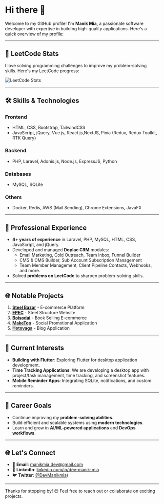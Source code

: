 # Hi there 👋

Welcome to my GitHub profile! I'm **Manik Mia**, a passionate software developer with expertise in building high-quality applications. Here's a quick overview of my profile:

---

## 🌟 LeetCode Stats
I love solving programming challenges to improve my problem-solving skills. Here's my LeetCode progress:

![LeetCode Stats](https://leetcard.jacoblin.cool/dev-manik-mia?theme=light&font=Risque)

---

## 🛠️ Skills & Technologies

### Frontend
- HTML, CSS, Bootstrap, TailwindCSS
- JavaScript, jQuery, Vue.js, React.js,NextJS, Pinia (Redux, Redux Toolkit, RTK Query)

### Backend
- PHP, Laravel, Adonis.js, Node.js, ExpressJS, Python

### Databases
- MySQL, SQLite

### Others
- Docker, Redis, AWS (Mail Sending), Chrome Extensions, JavaFX

---

## 💼 Professional Experience
- **4+ years of experience** in Laravel, PHP, MySQL, HTML, CSS, JavaScript, and jQuery.
- Developed and managed **Doplac CRM** modules:
  - Email Marketing, Cold Outreach, Team Inbox, Funnel Builder
  - CMS & CMS Builder, Sub Account Subscription Management
  - Team Member Management, Client Pipeline Contacts, Webhooks, and more.
- Solved **problems on LeetCode** to sharpen problem-solving skills.

---

## 🌐 Notable Projects

1. **[Steel Bazar](https://steel-bazar.com)** - E-commerce Platform  
2. **[EPEC](https://epec.com.bd)** - Steel Structure Website  
3. **[Boisodai](https://boisodai.com)** - Book Selling E-commerce  
4. **[MakeTop](https://maketop.me)** - Social Promotional Application  
5. **[Hotovaga](https://hotovaga.com)** - Blog Application  

---

## 🚀 Current Interests
- **Building with Flutter**: Exploring Flutter for desktop application development.
- **Time Tracking Applications**: We are developing a desktop app with project/task management, time tracking, and screenshot features.
- **Mobile Reminder Apps**: Integrating SQLite, notifications, and custom reminders.

---

## 🎯 Career Goals
- Continue improving my **problem-solving abilities**.
- Build efficient and scalable systems using **modern technologies**.
- Learn and grow in **AI/ML-powered applications** and **DevOps workflows**.

---

## 🌐 Let's Connect
- 📧 **Email**: [manikmia.dev@gmail.com](mailto:manikmia.dev@gmail.com)
- 💼 **LinkedIn**: [linkedin.com/in/dev-manik-mia](https://linkedin.com/in/dev-manik-mia)
- 🐦 **Twitter**: [@DevManikmia](https://x.com/DevManikmia))

---

Thanks for stopping by! 😊 Feel free to reach out or collaborate on exciting projects.
